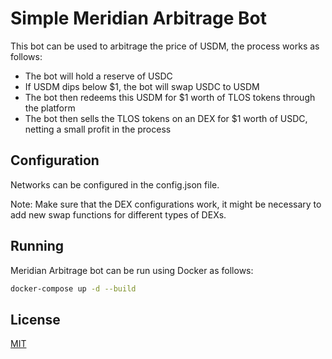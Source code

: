 # Simple Meridian Arbitrage Bot

This bot can be used to arbitrage the price of USDM, the process works as follows:

- The bot will hold a reserve of USDC
- If USDM dips below $1, the bot will swap USDC to USDM
- The bot then redeems this USDM for $1 worth of TLOS tokens through the platform
- The bot then sells the TLOS tokens on an DEX for $1 worth of USDC, netting a small profit in the process

## Configuration

Networks can be configured in the config.json file. 

Note: Make sure that the DEX configurations work, it might be necessary to add new swap functions for different types of DEXs. 

## Running

Meridian Arbitrage bot can be run using Docker as follows:
```bash
docker-compose up -d --build
```

## License

[MIT](https://choosealicense.com/licenses/mit/)